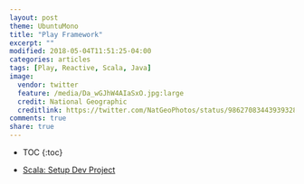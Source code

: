 ```yaml
---
layout: post
theme: UbuntuMono
title: "Play Framework"
excerpt: ""
modified: 2018-05-04T11:51:25-04:00
categories: articles
tags: [Play, Reactive, Scala, Java]
image:
  vendor: twitter
  feature: /media/Da_wGJhW4AIaSxO.jpg:large
  credit: National Geographic
  creditlink: https://twitter.com/NatGeoPhotos/status/986270834439393280
comments: true
share: true
---
```


* TOC
{:toc}


* [Scala: Setup Dev Project](/articles/scala-setup-dev-project/)
